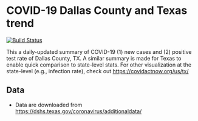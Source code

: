 # COVID-19 Dallas County and Texas trend
[![Build Status](https://travis-ci.com/mychan24/covid_dallas_trend.svg?branch=master)](https://travis-ci.com/mychan24/covid_dallas_trend)

This a daily-updated summary of COVID-19 (1) new cases and (2) positive test rate of Dallas County, TX. A similar summary is made for Texas to enable quick comparison to state-level stats. For other visualization at the state-level (e.g., infection rate), check out https://covidactnow.org/us/tx/

## Data 

* Data are downloaded from https://dshs.texas.gov/coronavirus/additionaldata/

